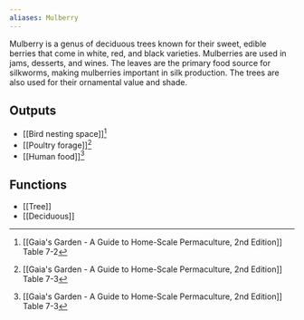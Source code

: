 ```yaml
---
aliases: Mulberry
---
```

Mulberry is a genus of deciduous trees known for their sweet, edible berries that come in white, red, and black varieties. Mulberries are used in jams, desserts, and wines. The leaves are the primary food source for silkworms, making mulberries important in silk production. The trees are also used for their ornamental value and shade.
## Outputs
- [[Bird nesting space]][^1]
- [[Poultry forage]][^2]
- [[Human food]][^2]
## Functions
- [[Tree]]
- [[Deciduous]]

[^1]: [[Gaia's Garden - A Guide to Home-Scale Permaculture, 2nd Edition]] Table 7-2
[^2]: [[Gaia's Garden - A Guide to Home-Scale Permaculture, 2nd Edition]] Table 7-3
[^2]: [[Gaia's Garden - A Guide to Home-Scale Permaculture, 2nd Edition]] Table 10-1
